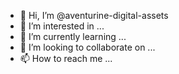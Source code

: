 - 👋 Hi, I’m @aventurine-digital-assets
- 👀 I’m interested in ...
- 🌱 I’m currently learning ...
- 💞️ I’m looking to collaborate on ...
- 📫 How to reach me ...

<!---
aventurine-digital-assets/aventurine-digital-assets is a ✨ special ✨ repository because its `README.md` (this file) appears on your GitHub profile.
You can click the Preview link to take a look at your changes.
--->
